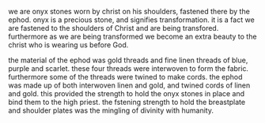 we are onyx stones worn by christ on
his shoulders, fastened there by the
ephod. onyx is a precious stone, and
signifies transformation. it is a fact
we are fastened to the shoulders of Christ
and are being transfored. furthermore as we
are being transformed we become an extra
beauty to the christ who is wearing us
before God.

the material of the ephod was gold threads and fine linen threads of blue, purple and scarlet. these four threads were interwoven to form the fabric. furthermore some of the threads were twined to make cords. the ephod was made up of both interwoven linen and gold, and twined cords of linen and gold. this provided the strength to hold the onyx stones in place and bind them to the high priest. the fstening strength to hold the breastplate and shoulder plates was the mingling of divinity with humanity.
